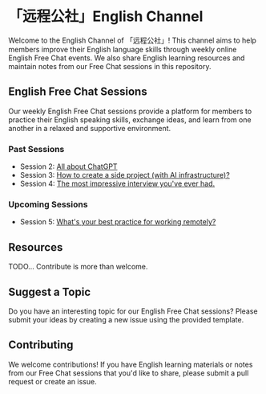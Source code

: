 # 「远程公社」English Channel

Welcome to the English Channel of 「远程公社」! This channel aims to help members improve their English language skills through weekly online English Free Chat events. We also share English learning resources and maintain notes from our Free Chat sessions in this repository.

## English Free Chat Sessions

Our weekly English Free Chat sessions provide a platform for members to practice their English speaking skills, exchange ideas, and learn from one another in a relaxed and supportive environment.

### Past Sessions

- Session 2: [All about ChatGPT](https://mp.weixin.qq.com/s/P4n9K9J8vXGUNzwjKYL6hw)
- Session 3: [How to create a side project (with AI infrastructure)?](https://mp.weixin.qq.com/s/YMs9e-SNh4J8gDHEazYQAA)
- Session 4: [The most impressive interview you've ever had.](https://mp.weixin.qq.com/s/rlsUH6zisb7Shn8C0UduJQ)


### Upcoming Sessions
- Session 5: [What's your best practice for working remotely?](https://mp.weixin.qq.com/s/4KZV1viR8ve5tWIwJkr2iQ)

## Resources

TODO... Contribute is more than welcome.

## Suggest a Topic

Do you have an interesting topic for our English Free Chat sessions? Please submit your ideas by creating a new issue using the provided template.

## Contributing

We welcome contributions! If you have English learning materials or notes from our Free Chat sessions that you'd like to share, please submit a pull request or create an issue.


